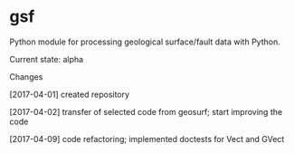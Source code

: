 # gsf
Python module for processing geological surface/fault data with Python.

Current state: alpha

Changes

[2017-04-01] created repository 

[2017-04-02] transfer of selected code from geosurf; start improving the code

[2017-04-09] code refactoring; implemented doctests for Vect and GVect
